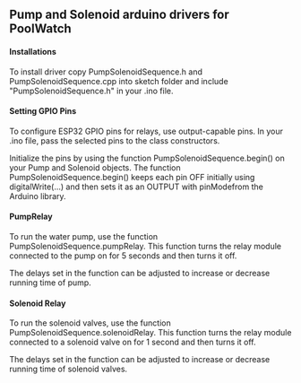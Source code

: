 ## Pump and Solenoid arduino drivers for PoolWatch ##

#### Installations ####
To install driver copy PumpSolenoidSequence.h and PumpSolenoidSequence.cpp into sketch folder and include "PumpSolenoidSequence.h" in your .ino file.

#### Setting GPIO Pins ####
To configure ESP32 GPIO pins for relays, use output-capable pins. In your .ino file, pass the selected pins to the class constructors.

Initialize the pins by using the function PumpSolenoidSequence.begin() on your Pump and Solenoid objects. The function PumpSolenoidSequence.begin() keeps each pin OFF initially using digitalWrite(...) and then sets it as an OUTPUT with pinModefrom the Arduino library.

#### PumpRelay ####
To run the water pump, use the function PumpSolenoidSequence.pumpRelay. This function turns the relay module connected to the pump on for 5 seconds and then turns it off. 

The delays set in the function can be adjusted to increase or decrease running time of pump. 

#### Solenoid Relay ####
To run the solenoid valves, use the function PumpSolenoidSequence.solenoidRelay. This function turns the relay module connected to a solenoid valve on for 1 second and then turns it off. 

The delays set in the function can be adjusted to increase or decrease running time of solenoid valves.  